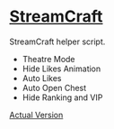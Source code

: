 # [StreamCraft](https://streamcraft.com/ "StreamCraft.com website")

StreamCraft helper script.
* Theatre Mode
* Hide Likes Animation
* Auto Likes
* Auto Open Chest
* Hide Ranking and VIP

[Actual Version](https://ferisef.github.io/streamcraft-helper/)